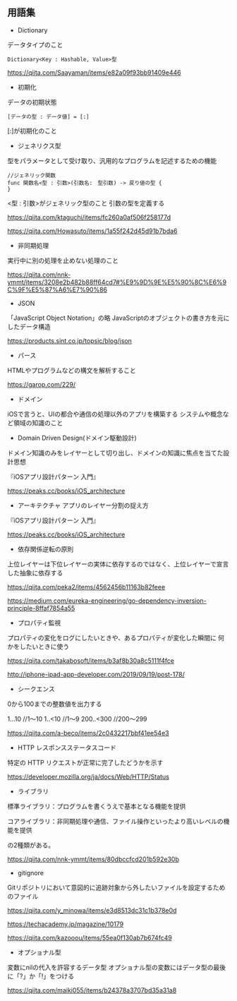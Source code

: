 用語集
-

- Dictionary

データタイプのこと
```
Dictionary<Key : Hashable, Value>型
```

https://qiita.com/Saayaman/items/e82a09f93bb91409e446

- 初期化

データの初期状態

```
[データの型 : データ値] = [:]
```
 [:]が初期化のこと

- ジェネリクス型

型をパラメータとして受け取り、汎用的なプログラムを記述するための機能
```
//ジェネリック関数
func 関数名<型 : 引数>(引数名:　型引数) -> 戻り値の型 {
}
```
<型 : 引数>がジェネリック型のこと
引数の型を定義する

https://qiita.com/ktaguchi/items/fc260a0af506f258177d

https://qiita.com/Howasuto/items/1a55f242d45d91b7bda6

- 非同期処理

実行中に別の処理を止めない処理のこと

https://qiita.com/nnk-ymmt/items/3208e2b482b88ff64cd7#%E9%9D%9E%E5%90%8C%E6%9C%9F%E5%87%A6%E7%90%86

-  JSON

「JavaScript Object Notation」の略
JavaScriptのオブジェクトの書き方を元にしたデータ構造

https://products.sint.co.jp/topsic/blog/json

- パース

HTMLやプログラムなどの構文を解析すること

https://garop.com/229/

- ドメイン

iOSで言うと、UIの都合や通信の処理以外のアプリを構築する
システムや概念など領域の知識のこと

- Domain Driven Design(ドメイン駆動設計)

ドメイン知識のみをレイヤーとして切り出し、ドメインの知識に焦点を当てた設計思想

『iOSアプリ設計パターン 入門』

https://peaks.cc/books/iOS_architecture

- アーキテクチャ
アプリのレイヤー分割の捉え方

『iOSアプリ設計パターン 入門』

https://peaks.cc/books/iOS_architecture

- 依存関係逆転の原則

上位レイヤーは下位レイヤーの実体に依存するのではなく、上位レイヤーで宣言した抽象に依存する

https://qiita.com/peka2/items/4562456b11163b82feee

https://medium.com/eureka-engineering/go-dependency-inversion-principle-8ffaf7854a55


- プロパティ監視

プロパティの変化をログにしたいときや、あるプロパティが変化した瞬間に
何かをしたいときに使う

https://qiita.com/takabosoft/items/b3af8b30a8c5111f4fce

http://iphone-ipad-app-developer.com/2019/09/19/post-178/

- シークエンス

0から100までの整数値を出力する

1...10 //1〜10
1..<10 //1〜9
200..<300 //200〜299

https://qiita.com/a-beco/items/2c0432217bbf41ee54e3

- HTTP レスポンスステータスコード

特定の HTTP リクエストが正常に完了したどうかを示す

https://developer.mozilla.org/ja/docs/Web/HTTP/Status

- ライブラリ

標準ライブラリ：プログラムを書くうえで基本となる機能を提供

コアライブラリ：非同期処理や通信、ファイル操作といったより高いレベルの機能を提供

の2種類がある。

https://qiita.com/nnk-ymmt/items/80dbccfcd201b592e30b

- gitignore

 Gitリポジトリにおいて意図的に追跡対象から外したいファイルを設定するためのファイル
 
https://qiita.com/y_minowa/items/e3d8513dc31c1b378e0d

https://techacademy.jp/magazine/10179

https://qiita.com/kazooou/items/55ea0f130ab7b674fc49

- オプショナル型

変数にnilの代入を許容するデータ型
オプショナル型の変数にはデータ型の最後に「?」か「!」をつける

https://qiita.com/maiki055/items/b24378a3707bd35a31a8
